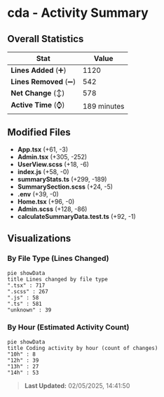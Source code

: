 # cda - Activity Summary 

## Overall Statistics

| Stat                   | Value                                                             |
| ---------------------- | ----------------------------------------------------------------- |
| **Lines Added** (➕)   | 1120                                          |
| **Lines Removed** (➖) | 542                                        |
| **Net Change** (↕)    | 578                |
| **Active Time** (⌚)   | 189 minutes |


## Modified Files
- **App.tsx** (+61, -3)
- **Admin.tsx** (+305, -252)
- **UserView.scss** (+18, -6)
- **index.js** (+58, -0)
- **summaryStats.ts** (+299, -189)
- **SummarySection.scss** (+24, -5)
- **.env** (+39, -0)
- **Home.tsx** (+96, -0)
- **Admin.scss** (+128, -86)
- **calculateSummaryData.test.ts** (+92, -1)

## Visualizations

### By File Type (Lines Changed)

```mermaid
pie showData
title Lines changed by file type
".tsx" : 717
".scss" : 267
".js" : 58
".ts" : 581
"unknown" : 39
```

### By Hour (Estimated Activity Count)

```mermaid
pie showData
title Coding activity by hour (count of changes)
"10h" : 8
"12h" : 39
"13h" : 27
"14h" : 53
```


> **Last Updated:** 02/05/2025, 14:41:50